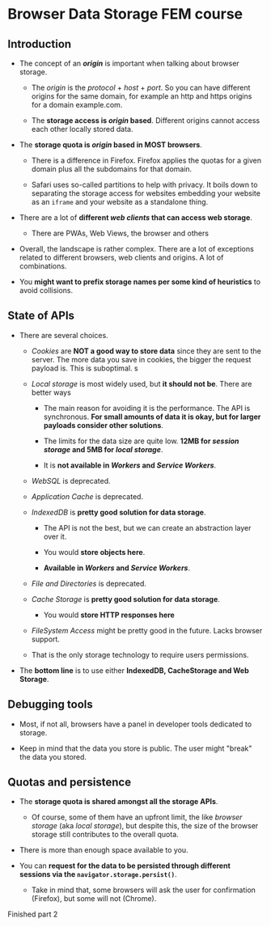 # Browser Data Storage FEM course

## Introduction

- The concept of an **_origin_** is important when talking about browser storage.

  - The _origin_ is the _protocol_ + _host_ + _port_. So you can have different origins for the same domain, for example an http and https origins for a domain example.com.

  - The **storage access is _origin_ based**. Different origins cannot access each other locally stored data.

- The **storage quota is _origin_ based in MOST browsers**.

  - There is a difference in Firefox. Firefox applies the quotas for a given domain plus all the subdomains for that domain.

  - Safari uses so-called partitions to help with privacy. It boils down to separating the storage access for websites embedding your website as an `iframe` and your website as a standalone thing.

- There are a lot of **different _web clients_ that can access web storage**.

  - There are PWAs, Web Views, the browser and others

- Overall, the landscape is rather complex. There are a lot of exceptions related to different browsers, web clients and origins. A lot of combinations.

- You **might want to prefix storage names per some kind of heuristics** to avoid collisions.

## State of APIs

- There are several choices.

  - _Cookies_ are **NOT a good way to store data** since they are sent to the server. The more data you save in cookies, the bigger the request payload is. This is suboptimal.
s
  - _Local storage_ is most widely used, but **it should not be**. There are better ways

    - The main reason for avoiding it is the performance. The API is synchronous. **For small amounts of data it is okay, but for larger payloads consider other solutions**.

    - The limits for the data size are quite low. **12MB for _session storage_ and 5MB for _local storage_**.

    - It is **not available in _Workers_ and _Service Workers_**.

  - _WebSQL_ is deprecated.

  - _Application Cache_ is deprecated.

  - _IndexedDB_ is **pretty good solution for data storage**.

    - The API is not the best, but we can create an abstraction layer over it.

    - You would **store objects here**.

    - **Available in _Workers_ and _Service Workers_**.

  - _File and Directories_ is deprecated.

  - _Cache Storage_ is **pretty good solution for data storage**.

    - You would **store HTTP responses here**

  - _FileSystem Access_ might be pretty good in the future. Lacks browser support.

  - That is the only storage technology to require users permissions.

- The **bottom line** is to use either **IndexedDB, CacheStorage and Web Storage**.

## Debugging tools

- Most, if not all, browsers have a panel in developer tools dedicated to storage.

- Keep in mind that the data you store is public. The user might "break" the data you stored.

## Quotas and persistence

- The **storage quota is shared amongst all the storage APIs**.

  - Of course, some of them have an upfront limit, the like _browser storage_ (aka _local storage_), but despite this, the size of the browser storage still contributes to the overall quota.

- There is more than enough space available to you.

- You can **request for the data to be persisted through different sessions via the `navigator.storage.persist()`**.

  - Take in mind that, some browsers will ask the user for confirmation (Firefox), but some will not (Chrome).

Finished part 2

